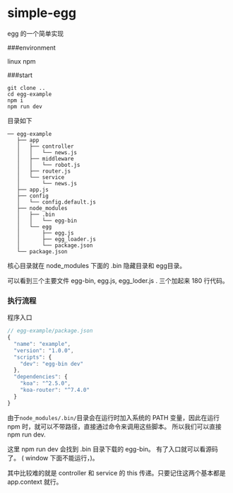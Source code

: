 # simple-egg
egg 的一个简单实现

###environment

linux npm 

###start

```shell
git clone ..
cd egg-example
npm i 
npm run dev
```

目录如下

```shell
── egg-example
   ├── app
   │   ├── controller
   │   │   └── news.js
   │   ├── middleware
   │   │   └── robot.js
   │   ├── router.js
   │   └── service
   │       └── news.js
   ├── app.js
   ├── config
   │   └── config.default.js
   ├── node_modules
   │   ├── .bin
   │   │   └── egg-bin
   │   └── egg
   │       ├── egg.js
   │       ├── egg_loader.js
   │       └── package.json
   └── package.json

```

核心目录就在 node_modules 下面的 .bin 隐藏目录和 egg目录。

可以看到三个主要文件 egg-bin, egg.js, egg_loder.js . 三个加起来 180 行代码。



### 执行流程

程序入口

```javascript
// egg-example/package.json
{
  "name": "example",
  "version": "1.0.0",
  "scripts": {
    "dev": "egg-bin dev"
  },
  "dependencies": {
    "koa": "^2.5.0",
    "koa-router": "^7.4.0"
  }
}
```

由于`node_modules/.bin/`目录会在运行时加入系统的 PATH 变量，因此在运行 npm 时，就可以不带路径，直接通过命令来调用这些脚本。 所以我们可以直接 npm run dev.

这里 npm run dev 会找到 .bin 目录下载的 egg-bin。 有了入口就可以看源码了。 ( window 下面不能运行，)。

其中比较难的就是 controller 和 service 的 this 传递。只要记住这两个基本都是 app.context 就行。